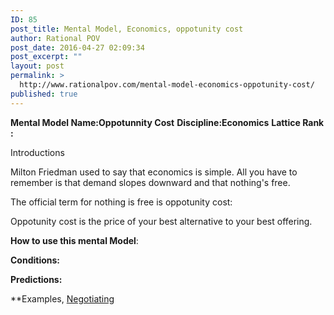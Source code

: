 ```yaml
---
ID: 85
post_title: Mental Model, Economics, oppotunity cost
author: Rational POV
post_date: 2016-04-27 02:09:34
post_excerpt: ""
layout: post
permalink: >
  http://www.rationalpov.com/mental-model-economics-oppotunity-cost/
published: true
---
```

**Mental Model Name:Oppotunnity Cost** 
**Discipline:Economics** 
**Lattice Rank :**

Introductions

Milton Friedman used to say that economics is simple. All you have to remember is that demand slopes downward and that nothing's free.

The official term for nothing is free is oppotunity cost:

Oppotunity cost is the price of your best alternative to your best offering.



**How to use this mental Model**:

**Conditions:**

**Predictions:**


**Examples, [Negotiating](https://www.farnamstreetblog.com/page/2/)



